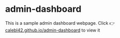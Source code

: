 # admin-dashboard
This is a sample admin dashboard webpage.
Click 👉[calebl42.github.io/admin-dashboard](Here) to view it
